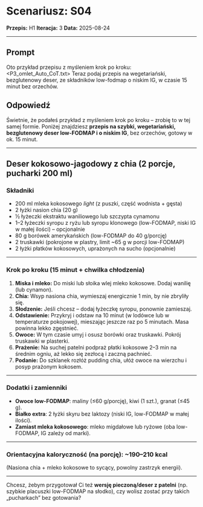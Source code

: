﻿# Scenariusz: S04
**Przepis:** H1
**Iteracja:** 3
**Data:** 2025-08-24

---

## Prompt
Oto przykład przepisu z myśleniem krok po kroku: <P3_omlet_Auto_CoT.txt> Teraz podaj przepis na wegetariański, bezglutenowy deser, ze składników low-fodmap o niskim IG, w czasie 15 minut bez orzechów.


## Odpowiedź
Świetnie, że podałeś przykład z myśleniem krok po kroku – zrobię to w tej samej formie.
Poniżej znajdziesz **przepis na szybki, wegetariański, bezglutenowy deser low-FODMAP i o niskim IG**, bez orzechów, gotowy w ok. 15 minut.

---

## **Deser kokosowo-jagodowy z chia (2 porcje, pucharki 200 ml)**

### Składniki

* 200 ml mleka kokosowego *light* (z puszki, część wodnista + gęsta)
* 2 łyżki nasion chia (20 g)
* ½ łyżeczki ekstraktu waniliowego lub szczypta cynamonu
* 1–2 łyżeczki syropu z ryżu lub syropu klonowego (low-FODMAP, niski IG w małej ilości) – opcjonalnie
* 80 g borówek amerykańskich (low-FODMAP do 40 g/porcję)
* 2 truskawki (pokrojone w plastry, limit \~65 g w porcji low-FODMAP)
* 2 łyżki płatków kokosowych, uprażonych na sucho (opcjonalnie)

---

### Krok po kroku (15 minut + chwilka chłodzenia)

1. **Miska i mleko:** Do miski lub słoika wlej mleko kokosowe. Dodaj wanilię (lub cynamon).
2. **Chia:** Wsyp nasiona chia, wymieszaj energicznie 1 min, by nie zbryliły się.
3. **Słodzenie:** Jeśli chcesz – dodaj łyżeczkę syropu, ponownie zamieszaj.
4. **Odstawienie:** Przykryj i odstaw na 10 minut (w lodówce lub w temperaturze pokojowej), mieszając jeszcze raz po 5 minutach. Masa powinna lekko zgęstnieć.
5. **Owoce:** W tym czasie umyj i osusz borówki oraz truskawki. Pokrój truskawki w plasterki.
6. **Prażenie:** Na suchej patelni podpraż płatki kokosowe 2–3 min na średnim ogniu, aż lekko się zezłocą i zaczną pachnieć.
7. **Podanie:** Do szklanek rozłóż pudding chia, ułóż owoce na wierzchu i posyp prażonym kokosem.

---

### Dodatki i zamienniki

* **Owoce low-FODMAP**: maliny (≤60 g/porcję), kiwi (1 szt.), granat (≤45 g).
* **Białko extra**: 2 łyżki skyru bez laktozy (niski IG, low-FODMAP w małej ilości).
* **Zamiast mleka kokosowego**: mleko migdałowe lub ryżowe (oba low-FODMAP, IG zależy od marki).

---

### Orientacyjna kaloryczność (na porcję): \~190–210 kcal

(Nasiona chia + mleko kokosowe to sycący, powolny zastrzyk energii).

---

Chcesz, żebym przygotował Ci też **wersję pieczoną/deser z patelni** (np. szybkie placuszki low-FODMAP na słodko), czy wolisz zostać przy takich „pucharkach” bez gotowania?
